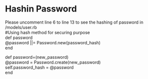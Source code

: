 # Hashin Password

Please uncomment line 6 to line 13 to see the hashing of password in /models/user.rb <br />
  #Using hash method for securing purpose <br />
  def password <br />
   @password ||= Password.new(password_hash) <br />
  end <br />

  def password=(new_password) <br />
    @password = Password.create(new_password) <br />
    self.password_hash = @password <br />
  end
